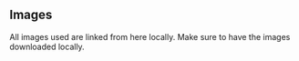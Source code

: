 <h2>Images</h2>
<p>All images used are linked from here locally. Make sure to have the images downloaded locally.</p>
